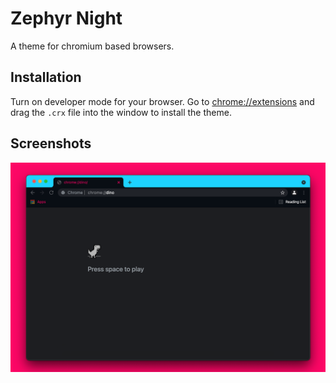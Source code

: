 # Zephyr Night
A theme for chromium based browsers. 

## Installation
Turn on developer mode for your browser. Go to [chrome://extensions](chrome://extensions) and drag the `.crx` file into the window to install the theme.

## Screenshots
![Screenshot 1](screenshots/screenshot1.png)